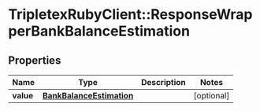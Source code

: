 # TripletexRubyClient::ResponseWrapperBankBalanceEstimation

## Properties
Name | Type | Description | Notes
------------ | ------------- | ------------- | -------------
**value** | [**BankBalanceEstimation**](BankBalanceEstimation.md) |  | [optional] 


